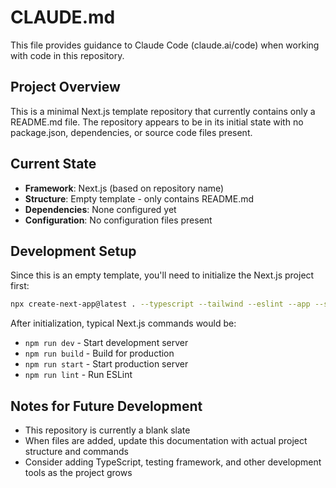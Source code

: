# CLAUDE.md

This file provides guidance to Claude Code (claude.ai/code) when working with code in this repository.

## Project Overview

This is a minimal Next.js template repository that currently contains only a README.md file. The repository appears to be in its initial state with no package.json, dependencies, or source code files present.

## Current State

- **Framework**: Next.js (based on repository name)
- **Structure**: Empty template - only contains README.md
- **Dependencies**: None configured yet
- **Configuration**: No configuration files present

## Development Setup

Since this is an empty template, you'll need to initialize the Next.js project first:

```bash
npx create-next-app@latest . --typescript --tailwind --eslint --app --src-dir --import-alias "@/*"
```

After initialization, typical Next.js commands would be:
- `npm run dev` - Start development server
- `npm run build` - Build for production
- `npm run start` - Start production server
- `npm run lint` - Run ESLint

## Notes for Future Development

- This repository is currently a blank slate
- When files are added, update this documentation with actual project structure and commands
- Consider adding TypeScript, testing framework, and other development tools as the project grows